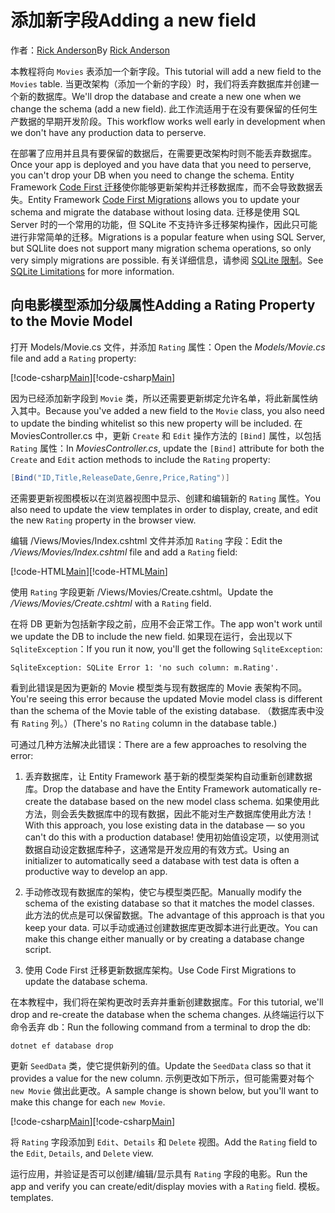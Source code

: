 # <a name="adding-a-new-field"></a><span data-ttu-id="0f68a-101">添加新字段</span><span class="sxs-lookup"><span data-stu-id="0f68a-101">Adding a new field</span></span>

<span data-ttu-id="0f68a-102">作者：[Rick Anderson](https://twitter.com/RickAndMSFT)</span><span class="sxs-lookup"><span data-stu-id="0f68a-102">By [Rick Anderson](https://twitter.com/RickAndMSFT)</span></span>

<span data-ttu-id="0f68a-103">本教程将向 `Movies` 表添加一个新字段。</span><span class="sxs-lookup"><span data-stu-id="0f68a-103">This tutorial will add a new field to the `Movies` table.</span></span> <span data-ttu-id="0f68a-104">当更改架构（添加一个新的字段）时，我们将丢弃数据库并创建一个新的数据库。</span><span class="sxs-lookup"><span data-stu-id="0f68a-104">We'll drop the database and create a new one when we change the schema (add a new field).</span></span> <span data-ttu-id="0f68a-105">此工作流适用于在没有要保留的任何生产数据的早期开发阶段。</span><span class="sxs-lookup"><span data-stu-id="0f68a-105">This workflow works well early in development when we don't have any production data to perserve.</span></span>

<span data-ttu-id="0f68a-106">在部署了应用并且具有要保留的数据后，在需要更改架构时则不能丢弃数据库。</span><span class="sxs-lookup"><span data-stu-id="0f68a-106">Once your app is deployed and you have data that you need to perserve, you can't drop your DB when you need to change the schema.</span></span> <span data-ttu-id="0f68a-107">Entity Framework [Code First 迁移](https://docs.microsoft.com/ef/core/get-started/aspnetcore/new-db)使你能够更新架构并迁移数据库，而不会导致数据丢失。</span><span class="sxs-lookup"><span data-stu-id="0f68a-107">Entity Framework [Code First Migrations](https://docs.microsoft.com/ef/core/get-started/aspnetcore/new-db) allows you to update your schema and migrate the database without losing data.</span></span> <span data-ttu-id="0f68a-108">迁移是使用 SQL Server 时的一个常用的功能，但 SQLite 不支持许多迁移架构操作，因此只可能进行非常简单的迁移。</span><span class="sxs-lookup"><span data-stu-id="0f68a-108">Migrations is a popular feature when using SQL Server, but SQLlite does not support many migration schema operations, so only very simply migrations are possible.</span></span> <span data-ttu-id="0f68a-109">有关详细信息，请参阅 [SQLite 限制](https://docs.microsoft.com/ef/core/providers/sqlite/limitations)。</span><span class="sxs-lookup"><span data-stu-id="0f68a-109">See [SQLite Limitations](https://docs.microsoft.com/ef/core/providers/sqlite/limitations) for more information.</span></span>

## <a name="adding-a-rating-property-to-the-movie-model"></a><span data-ttu-id="0f68a-110">向电影模型添加分级属性</span><span class="sxs-lookup"><span data-stu-id="0f68a-110">Adding a Rating Property to the Movie Model</span></span>

<span data-ttu-id="0f68a-111">打开 Models/Movie.cs 文件，并添加 `Rating` 属性：</span><span class="sxs-lookup"><span data-stu-id="0f68a-111">Open the *Models/Movie.cs* file and add a `Rating` property:</span></span>

<span data-ttu-id="0f68a-112">[!code-csharp[Main](../../tutorials/first-mvc-app/start-mvc/sample/MvcMovie/Models/MovieDateRating.cs?highlight=11&range=7-18)]</span><span class="sxs-lookup"><span data-stu-id="0f68a-112">[!code-csharp[Main](../../tutorials/first-mvc-app/start-mvc/sample/MvcMovie/Models/MovieDateRating.cs?highlight=11&range=7-18)]</span></span>

<span data-ttu-id="0f68a-113">因为已经添加新字段到 `Movie` 类，所以还需要更新绑定允许名单，将此新属性纳入其中。</span><span class="sxs-lookup"><span data-stu-id="0f68a-113">Because you've added a new field to the `Movie` class, you also need to update the binding whitelist so this new property will be included.</span></span> <span data-ttu-id="0f68a-114">在 MoviesController.cs 中，更新 `Create` 和 `Edit` 操作方法的 `[Bind]` 属性，以包括 `Rating` 属性：</span><span class="sxs-lookup"><span data-stu-id="0f68a-114">In *MoviesController.cs*, update the `[Bind]` attribute for both the `Create` and `Edit` action methods to include the `Rating` property:</span></span>

```csharp
[Bind("ID,Title,ReleaseDate,Genre,Price,Rating")]
   ```

<span data-ttu-id="0f68a-115">还需要更新视图模板以在浏览器视图中显示、创建和编辑新的 `Rating` 属性。</span><span class="sxs-lookup"><span data-stu-id="0f68a-115">You also need to update the view templates in order to display, create, and edit the new `Rating` property in the browser view.</span></span>

<span data-ttu-id="0f68a-116">编辑 /Views/Movies/Index.cshtml 文件并添加 `Rating` 字段：</span><span class="sxs-lookup"><span data-stu-id="0f68a-116">Edit the */Views/Movies/Index.cshtml* file and add a `Rating` field:</span></span>

<span data-ttu-id="0f68a-117">[!code-HTML[Main](../../tutorials/first-mvc-app/start-mvc/sample/MvcMovie/Views/Movies/IndexGenreRating.cshtml?highlight=17,39&range=24-64)]</span><span class="sxs-lookup"><span data-stu-id="0f68a-117">[!code-HTML[Main](../../tutorials/first-mvc-app/start-mvc/sample/MvcMovie/Views/Movies/IndexGenreRating.cshtml?highlight=17,39&range=24-64)]</span></span>

<span data-ttu-id="0f68a-118">使用 `Rating` 字段更新 /Views/Movies/Create.cshtml。</span><span class="sxs-lookup"><span data-stu-id="0f68a-118">Update the */Views/Movies/Create.cshtml* with a `Rating` field.</span></span>

<span data-ttu-id="0f68a-119">在将 DB 更新为包括新字段之前，应用不会正常工作。</span><span class="sxs-lookup"><span data-stu-id="0f68a-119">The app won't work until we update the DB to include the new field.</span></span> <span data-ttu-id="0f68a-120">如果现在运行，会出现以下 `SqliteException`：</span><span class="sxs-lookup"><span data-stu-id="0f68a-120">If you run it now, you'll get the following `SqliteException`:</span></span>

```
SqliteException: SQLite Error 1: 'no such column: m.Rating'.
```

<span data-ttu-id="0f68a-121">看到此错误是因为更新的 Movie 模型类与现有数据库的 Movie 表架构不同。</span><span class="sxs-lookup"><span data-stu-id="0f68a-121">You're seeing this error because the updated Movie model class is different than the schema of the Movie table of the existing database.</span></span> <span data-ttu-id="0f68a-122">（数据库表中没有 `Rating` 列。）</span><span class="sxs-lookup"><span data-stu-id="0f68a-122">(There's no `Rating` column in the database table.)</span></span>

<span data-ttu-id="0f68a-123">可通过几种方法解决此错误：</span><span class="sxs-lookup"><span data-stu-id="0f68a-123">There are a few approaches to resolving the error:</span></span>

1. <span data-ttu-id="0f68a-124">丢弃数据库，让 Entity Framework 基于新的模型类架构自动重新创建数据库。</span><span class="sxs-lookup"><span data-stu-id="0f68a-124">Drop the database and have the Entity Framework automatically re-create the database based on the new model class schema.</span></span> <span data-ttu-id="0f68a-125">如果使用此方法，则会丢失数据库中的现有数据，因此不能对生产数据库使用此方法！</span><span class="sxs-lookup"><span data-stu-id="0f68a-125">With this approach, you lose existing data in the database — so you can't do this with a production database!</span></span> <span data-ttu-id="0f68a-126">使用初始值设定项，以使用测试数据自动设定数据库种子，这通常是开发应用的有效方式。</span><span class="sxs-lookup"><span data-stu-id="0f68a-126">Using an initializer to automatically seed a database with test data is often a productive way to develop an app.</span></span>

2. <span data-ttu-id="0f68a-127">手动修改现有数据库的架构，使它与模型类匹配。</span><span class="sxs-lookup"><span data-stu-id="0f68a-127">Manually modify the schema of the existing database so that it matches the model classes.</span></span> <span data-ttu-id="0f68a-128">此方法的优点是可以保留数据。</span><span class="sxs-lookup"><span data-stu-id="0f68a-128">The advantage of this approach is that you keep your data.</span></span> <span data-ttu-id="0f68a-129">可以手动或通过创建数据库更改脚本进行此更改。</span><span class="sxs-lookup"><span data-stu-id="0f68a-129">You can make this change either manually or by creating a database change script.</span></span>

3. <span data-ttu-id="0f68a-130">使用 Code First 迁移更新数据库架构。</span><span class="sxs-lookup"><span data-stu-id="0f68a-130">Use Code First Migrations to update the database schema.</span></span>

<span data-ttu-id="0f68a-131">在本教程中，我们将在架构更改时丢弃并重新创建数据库。</span><span class="sxs-lookup"><span data-stu-id="0f68a-131">For this tutorial, we'll drop and re-create the database when the schema changes.</span></span> <span data-ttu-id="0f68a-132">从终端运行以下命令丢弃 db：</span><span class="sxs-lookup"><span data-stu-id="0f68a-132">Run the following command from a terminal to drop the db:</span></span>

`dotnet ef database drop`

<span data-ttu-id="0f68a-133">更新 `SeedData` 类，使它提供新列的值。</span><span class="sxs-lookup"><span data-stu-id="0f68a-133">Update the `SeedData` class so that it provides a value for the new column.</span></span> <span data-ttu-id="0f68a-134">示例更改如下所示，但可能需要对每个 `new Movie` 做出此更改。</span><span class="sxs-lookup"><span data-stu-id="0f68a-134">A sample change is shown below, but you'll want to make this change for each `new Movie`.</span></span>

<span data-ttu-id="0f68a-135">[!code-csharp[Main](../../tutorials/first-mvc-app/start-mvc/sample/MvcMovie/Models/SeedDataRating.cs?name=snippet1&highlight=6)]</span><span class="sxs-lookup"><span data-stu-id="0f68a-135">[!code-csharp[Main](../../tutorials/first-mvc-app/start-mvc/sample/MvcMovie/Models/SeedDataRating.cs?name=snippet1&highlight=6)]</span></span>

<span data-ttu-id="0f68a-136">将 `Rating` 字段添加到 `Edit`、`Details` 和 `Delete` 视图。</span><span class="sxs-lookup"><span data-stu-id="0f68a-136">Add the `Rating` field to the `Edit`, `Details`, and `Delete` view.</span></span>

<span data-ttu-id="0f68a-137">运行应用，并验证是否可以创建/编辑/显示具有 `Rating` 字段的电影。</span><span class="sxs-lookup"><span data-stu-id="0f68a-137">Run the app and verify you can create/edit/display movies with a `Rating` field.</span></span> <span data-ttu-id="0f68a-138">模板。</span><span class="sxs-lookup"><span data-stu-id="0f68a-138">templates.</span></span>
